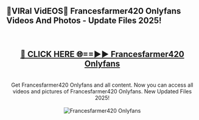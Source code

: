 <h2>🔴VIRal VidEOS🔴 Francesfarmer420 Onlyfans Videos And Photos - Update Files 2025!</h2>
<br>
<div align="center">
<h2><a href="https://virallinks.top/odZfE0" rel="nofollow">🔴 CLICK HERE 🌐==►► Francesfarmer420 Onlyfans</a></h2>
<br>
Get Francesfarmer420 Onlyfans and all content. Now you can access all videos and pictures of Francesfarmer420 Onlyfans. New Updated Files 2025!
<br>
<br>
<a href="https://virallinks.top/odZfE0" rel="nofollow" data-target="animated-image.originalLink"><img src="https://i.imgur.com/dJHk4Zq.gif)" alt="Francesfarmer420 Onlyfans" style="max-width: 100%; display: inline-block;" data-target="animated-image.originalImage"></a>
</div>
<br>

